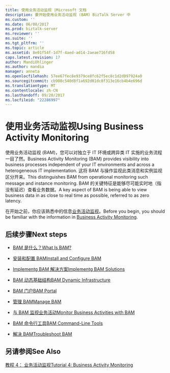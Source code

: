```yaml
---
title: 使用业务活动监视 |Microsoft 文档
description: 要开始使用业务活动监视 (BAM) BizTalk Server 中
ms.custom: ''
ms.date: 06/08/2017
ms.prod: biztalk-server
ms.reviewer: ''
ms.suite: ''
ms.tgt_pltfrm: ''
ms.topic: article
ms.assetid: 8e01f54f-1d7f-4aed-ad14-2aeae716fd58
caps.latest.revision: 17
author: MandiOhlinger
ms.author: mandia
manager: anneta
ms.openlocfilehash: 57ee67fec8e9379ce8fc62f5ec8c1d2d097924a0
ms.sourcegitcommit: cb908c540d8f1a692d01dc8f313e16cb4b4e696d
ms.translationtype: MT
ms.contentlocale: zh-CN
ms.lasthandoff: 09/20/2017
ms.locfileid: "22286997"
---
```

# <a name="using-business-activity-monitoring"></a><span data-ttu-id="f452c-103">使用业务活动监视</span><span class="sxs-lookup"><span data-stu-id="f452c-103">Using Business Activity Monitoring</span></span>
<span data-ttu-id="f452c-104">使用业务活动监视 (BAM)，您可以对独立于 IT 环境或跨异类 IT 实施的业务流程一目了然。</span><span class="sxs-lookup"><span data-stu-id="f452c-104">Business Activity Monitoring (BAM) provides visibility into business processes independent of your IT environments and across a heterogeneous IT implementation.</span></span> <span data-ttu-id="f452c-105">这将 BAM 与操作监视此类消息和实例监视区分开来。</span><span class="sxs-lookup"><span data-stu-id="f452c-105">This distinguishes BAM from operational monitoring such message and instance monitoring.</span></span> <span data-ttu-id="f452c-106">BAM 的关键特征是能够尽可能实时地（指没有延迟）查看业务数据。</span><span class="sxs-lookup"><span data-stu-id="f452c-106">A key aspect of BAM is being able to view business data in as close to real time as possible, referred to as zero latency.</span></span>  
  
 <span data-ttu-id="f452c-107">在开始之前，你应该熟悉中的信息[业务活动监视](../core/business-activity-monitoring.md)。</span><span class="sxs-lookup"><span data-stu-id="f452c-107">Before you begin, you should be familiar with the information in [Business Activity Monitoring](../core/business-activity-monitoring.md).</span></span>  
  
## <a name="next-steps"></a><span data-ttu-id="f452c-108">后续步骤</span><span class="sxs-lookup"><span data-stu-id="f452c-108">Next steps</span></span>
  
-   [<span data-ttu-id="f452c-109">BAM 是什么？</span><span class="sxs-lookup"><span data-stu-id="f452c-109">What Is BAM?</span></span>](../core/what-is-bam.md)  
  
-   [<span data-ttu-id="f452c-110">安装和配置 BAM</span><span class="sxs-lookup"><span data-stu-id="f452c-110">Install and Configure BAM</span></span>](../core/installing-and-configuring-bam.md)  
  
-   [<span data-ttu-id="f452c-111">Implementg BAM 解决方案</span><span class="sxs-lookup"><span data-stu-id="f452c-111">Implementg BAM Solutions</span></span>](../core/implementing-bam-solutions.md)  
  
-   [<span data-ttu-id="f452c-112">BAM 动态基础结构</span><span class="sxs-lookup"><span data-stu-id="f452c-112">BAM Dynamic Infrastructure</span></span>](../core/bam-dynamic-infrastructure.md)  
  
-   [<span data-ttu-id="f452c-113">BAM 门户</span><span class="sxs-lookup"><span data-stu-id="f452c-113">BAM Portal</span></span>](../core/bam-portal.md)  
  
-   [<span data-ttu-id="f452c-114">管理 BAM</span><span class="sxs-lookup"><span data-stu-id="f452c-114">Manage BAM</span></span>](../core/managing-bam.md)  
  
-   [<span data-ttu-id="f452c-115">与 BAM 监视业务活动</span><span class="sxs-lookup"><span data-stu-id="f452c-115">Monitor Business Activities with BAM</span></span>](../core/monitoring-business-activities-with-bam.md)  

-   [<span data-ttu-id="f452c-116">BAM 命令行工具</span><span class="sxs-lookup"><span data-stu-id="f452c-116">BAM Command-Line Tools</span></span>](bam-command-line-tools.md)
  
-   [<span data-ttu-id="f452c-117">解决 BAM</span><span class="sxs-lookup"><span data-stu-id="f452c-117">Troubleshoot BAM</span></span>](../core/troubleshooting-bam.md)  
  
## <a name="see-also"></a><span data-ttu-id="f452c-118">另请参阅</span><span class="sxs-lookup"><span data-stu-id="f452c-118">See Also</span></span>  
 [<span data-ttu-id="f452c-119">教程 4： 业务活动监视</span><span class="sxs-lookup"><span data-stu-id="f452c-119">Tutorial 4: Business Activity Monitoring</span></span>](http://msdn.microsoft.com/library/81d5e768-f8a6-4eb0-8e6c-64db47455476)